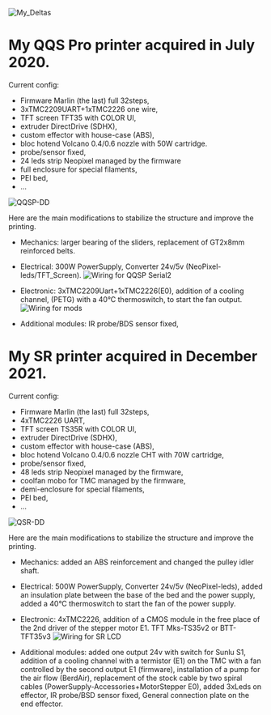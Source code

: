 
![My_Deltas](./gallery/My_Deltas.png)

# My QQS Pro printer acquired in July 2020.

Current config: 
- Firmware Marlin (the last) full 32steps,
- 3xTMC2209UART+1xTMC2226 one wire,
- TFT screen TFT35 with COLOR UI, 
- extruder DirectDrive (SDHX), 
- custom effector with house-case (ABS), 
- bloc hotend Volcano 0.4/0.6 nozzle with 50W cartridge.
- probe/sensor fixed,
- 24 leds strip Neopixel managed by the firmware
- full enclosure for special filaments,
- PEI bed,
- ...

![QQSP-DD](./gallery/QQSP-DD.png)

Here are the main modifications to stabilize the structure and improve the printing.

- Mechanics:
    larger bearing of the sliders,
    replacement of GT2x8mm reinforced belts.
 
- Electrical:
    300W PowerSupply,
    Converter 24v/5v (NeoPixel-leds/TFT_Screen).
    ![Wiring for QQSP Serial2](./images/Serial_TFT35v3.png)   

- Electronic:
    3xTMC2209Uart+1xTMC2226(E0),
    addition of a cooling channel, (PETG) with a 40°C thermoswitch, to start the fan output.
    ![Wiring for mods](./images/QQSP-Mods.png)

- Additional modules:
    IR probe/BDS sensor fixed,

# My SR printer acquired in December 2021.

Current config: 
- Firmware Marlin (the last) full 32steps,
- 4xTMC2226 UART, 
- TFT screen TS35R with COLOR UI,
- extruder DirectDrive (SDHX),
- custom effector with house-case (ABS),
- bloc hotend Volcano 0.4/0.6 nozzle CHT with 70W cartridge,
- probe/sensor fixed,
- 48 leds strip Neopixel managed by the firmware,
- coolfan mobo for TMC managed by the firmware,
- demi-enclosure for special filaments,
- PEI bed,
- ...

![QSR-DD](./gallery/QSR-DD.png)

Here are the main modifications to stabilize the structure and improve the printing.

 - Mechanics:
    added an ABS reinforcement and changed the pulley idler shaft.

 - Electrical:
    500W PowerSupply,
    Converter 24v/5v (NeoPixel-leds),
    added an insulation plate between the base of the bed and the power supply,
    added a 40°C thermoswitch to start the fan of the power supply.

 - Electronic:
    4xTMC2226,
    addition of a CMOS module in the free place of the 2nd driver of the stepper motor E1.
    TFT Mks-TS35v2 or BTT-TFT35v3
    ![Wiring for SR LCD](./images/SR-Mod-EXP.png)
    
 - Additional modules:
    added one output 24v with switch for Sunlu S1,
    addition of a cooling channel with a termistor (E1) on the TMC with a fan controlled by the second output E1 (firmware),
    installation of a pump for the air flow (BerdAir),
    replacement of the stock cable by two spiral cables (PowerSupply-Accessories+MotorStepper E0),
    added 3xLeds on effector,
    IR probe/BSD sensor fixed,
    General connection plate on the end effector.
